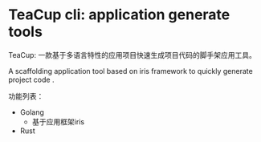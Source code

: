 # TeaCup cli: application generate tools

TeaCup: 一款基于多语言特性的应用项目快速生成项目代码的脚手架应用工具。

A scaffolding application tool based on iris framework to quickly generate project code .


功能列表：
* Golang
    * 基于应用框架iris
* Rust
    
